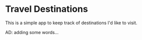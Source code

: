 # Travel Destinations

This is a simple app to keep track of destinations I'd like to visit.

AD: adding some words...
